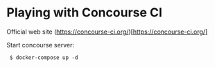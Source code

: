 # Playing with Concourse CI

Official web site (https://concourse-ci.org/)[https://concourse-ci.org/]

Start concourse server:

     $ docker-compose up -d


